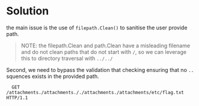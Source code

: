# Solution

the main issue is the use of `filepath.Clean()` to sanitise the user provide path.

> NOTE: the filepath.Clean and path.Clean have a misleading filename and do not clean paths that do not start with `/`, so we can leverage this to directory traversal with `../../`

Second, we need to bypass the validation that checking ensuring that no `..` squences exists in the provided path.

```
  GET /attachments./attachments././attachments./attachments/etc/flag.txt HTTP/1.1
```
